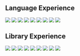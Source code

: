 

<!--
**Shayan-Bravo/Shayan-Bravo** is a ✨ _special_ ✨ repository because its `README.md` (this file) appears on your GitHub profile.

Here are some ideas to get you started:

- 🔭 I’m currently working on ...
- 🌱 I’m currently learning ...
- 👯 I’m looking to collaborate on ...
- 🤔 I’m looking for help with ...
- 💬 Ask me about ...
- 📫 How to reach me: ...
- 😄 Pronouns: ...
- ⚡ Fun fact: ...
-->
## Language Experience

<img src="https://img.shields.io/badge/Python-grey.svg?&style=flat-square&logo=Python"> <img src="https://img.shields.io/badge/C++-grey.svg?&style=flat-square&logo=C++"> <img src="https://img.shields.io/badge/C-grey.svg?&style=flat-square&logo=C"> <img src="https://img.shields.io/badge/Java-grey.svg?&style=flat-square&logo=Java"> <img src="https://img.shields.io/badge/JavaScript-grey.svg?&style=flat-square&logo=JavaScript"> <img src="https://img.shields.io/badge/TypeScript-grey.svg?&style=flat-square&logo=TypeScript"> <img src="https://img.shields.io/badge/Dart-grey.svg?&style=flat-square&logo=Dart"> <img src="https://img.shields.io/badge/PostgreSQL-grey.svg?&style=flat-square&logo=PostgreSQL"> <img src="https://img.shields.io/badge/MySQL-grey.svg?&style=flat-square&logo=MySQL">

## Library Experience
<img src="https://img.shields.io/badge/ReactJs-grey.svg?&style=square&logo=Reactjs">
<img src="https://img.shields.io/badge/ExpressJs-grey.svg?&style=square&logo=Expressjs">
<img src="https://img.shields.io/badge/NodeJs-grey.svg?&style=square&logo=Nodejs">
<img src="https://img.shields.io/badge/OpenCV-grey.svg?&style=square&logo=OpenCV">
<img src="https://img.shields.io/badge/NumPy-grey.svg?&style=square&logo=NumPy">
<img src="https://img.shields.io/badge/PyTorch-grey.svg?&style=square&logo=PyTorch">
<img src="https://img.shields.io/badge/FFmpeg-grey.svg?&style=square&logo=FFmpeg">
<img src="https://img.shields.io/badge/TensorFlow-grey.svg?&style=square&logo=TensorFlow">
<img src="https://img.shields.io/badge/Keras-grey.svg?&style=square&logo=Keras">
